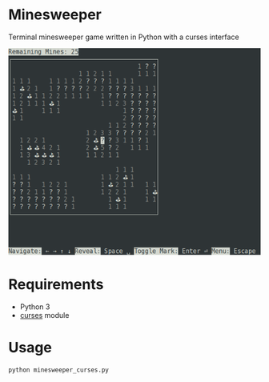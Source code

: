 # Minesweeper
Terminal minesweeper game written in Python with a curses interface

![screenshot](https://raw.githubusercontent.com/M-Mueller/Minesweeper/master/screenshot.png)

# Requirements
- Python 3
- [curses](https://docs.python.org/3.5/library/curses.html) module

# Usage
```Bash
python minesweeper_curses.py
```
